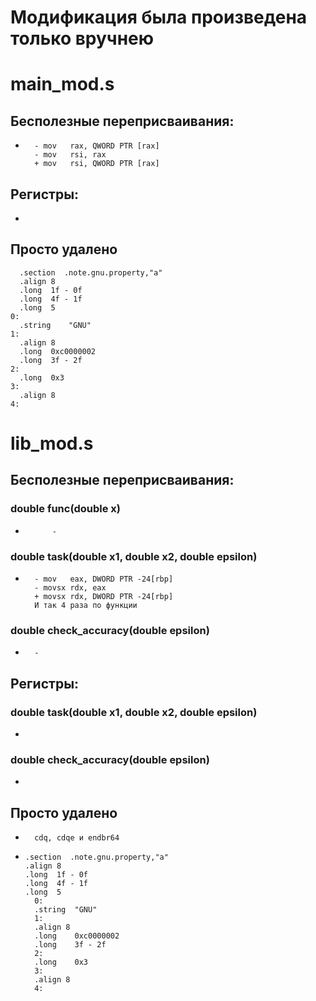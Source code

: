 # Модификация была произведена только вручнею

# __main_mod.s__

##    Бесполезные переприсваивания:
*		- mov	rax, QWORD PTR [rax]
		- mov	rsi, rax
		+ mov	rsi, QWORD PTR [rax]


##    Регистры:
* 

##    Просто удалено
      .section	.note.gnu.property,"a"
      .align 8
      .long	 1f - 0f
      .long	 4f - 1f
      .long	 5
    0:
      .string	 "GNU"
    1:
      .align 8
      .long	 0xc0000002
      .long	 3f - 2f
    2:
      .long	 0x3
    3:
      .align 8
    4:
       


# __lib_mod.s__
##    Бесполезные переприсваивания:
### double func(double x)
*			-

### double task(double x1, double x2, double epsilon)
* 		- mov	eax, DWORD PTR -24[rbp]
  		- movsx	rdx, eax
  		+ movsx	rdx, DWORD PTR -24[rbp]
  		И так 4 раза по функции


### double check_accuracy(double epsilon)
* 		-    

##    Регистры:
### double task(double x1, double x2, double epsilon)
* 		

### double check_accuracy(double epsilon)
* 		

##    Просто удалено
* 		cdq, cdqe и endbr64
*     .section	.note.gnu.property,"a"
      .align 8
      .long	 1f - 0f
      .long	 4f - 1f
      .long	 5
    	0:
      	.string	 "GNU"
    	1:
      	.align 8
      	.long	 0xc0000002
      	.long	 3f - 2f
    	2:
      	.long	 0x3
    	3:
      	.align 8
    	4:
